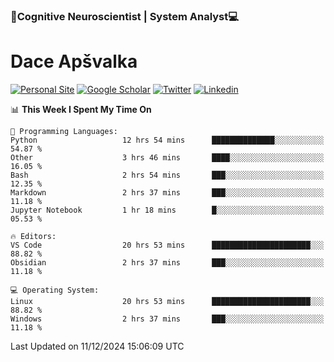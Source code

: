 ### 🧠Cognitive Neuroscientist | System Analyst💻
# Dace Apšvalka

[![Personal Site](https://img.shields.io/badge/website-teal?style=for-the-badge&logo=About.me&logoColor=white)](https://dcdace.net/)
[![Google Scholar](https://img.shields.io/badge/Scholar-yellow?style=for-the-badge&logo=googlescholar&logoColor=ffffff)](https://scholar.google.com/citations?hl=en&user=W8q0HBkAAAAJ&view_op=list_works&sortby=pubdate)
[![Twitter](https://img.shields.io/badge/Twitter-1DA1F2?logo=twitter&logoColor=white&style=for-the-badge)](https://twitter.com/dcdace)
[![Linkedin](https://img.shields.io/badge/linkedin-0077B5?logo=linkedin&logoColor=white&style=for-the-badge)](https://www.linkedin.com/in/dace-apsvalka/)

<!--
[![Dace's wakatime stats](https://github-readme-stats.vercel.app/api/wakatime?username=dcdace&theme=react&layout=compact&custom_title=Coding+past+7+days&v=2)](https://github.com/dcdace/dcdace)


[![github](https://img.shields.io/github/followers/dcdace?logo=github&style=plastic)](https://github.com/dcdace?tab=followers "GitHub followers")
[![wakatime](https://wakatime.com/badge/user/6e7556d3-b1db-4eef-a7e8-9bad735fc27e.svg?style=plastic?v=2)](https://wakatime.com/@6e7556d3-b1db-4eef-a7e8-9bad735fc27e "Total time coded since Feb 28 2022")

[![twitter](https://img.shields.io/twitter/follow/dcdace?label=followers&logo=twitter&color=%23007ec6&style=plastic)](https://twitter.com/dcdace "Twitter followers")

[![Dace's languages](https://github-readme-stats-one-nu-13.vercel.app/api/top-langs/?username=dcdace&langs_count=10&theme=nord&layout=compact)](https://github.com/anuraghazra/github-readme-stats) 
[![Dace's GitHub stats](https://github-readme-stats-one-nu-13.vercel.app/api?username=dcdace&theme=dracula&hide=prs,issues&count_private=true&show_icons=true&hide_rank=true&include_all_commits=true&hide_title=false&custom_title=GitHub+Stats)](https://github.com/anuraghazra/github-readme-stats)
-->

<!--START_SECTION:waka-->
📊 **This Week I Spent My Time On** 

```text
💬 Programming Languages: 
Python                   12 hrs 54 mins      ██████████████░░░░░░░░░░░   54.87 % 
Other                    3 hrs 46 mins       ████░░░░░░░░░░░░░░░░░░░░░   16.05 % 
Bash                     2 hrs 54 mins       ███░░░░░░░░░░░░░░░░░░░░░░   12.35 % 
Markdown                 2 hrs 37 mins       ███░░░░░░░░░░░░░░░░░░░░░░   11.18 % 
Jupyter Notebook         1 hr 18 mins        █░░░░░░░░░░░░░░░░░░░░░░░░   05.53 % 

🔥 Editors: 
VS Code                  20 hrs 53 mins      ██████████████████████░░░   88.82 % 
Obsidian                 2 hrs 37 mins       ███░░░░░░░░░░░░░░░░░░░░░░   11.18 % 

💻 Operating System: 
Linux                    20 hrs 53 mins      ██████████████████████░░░   88.82 % 
Windows                  2 hrs 37 mins       ███░░░░░░░░░░░░░░░░░░░░░░   11.18 % 
```


 Last Updated on 11/12/2024 15:06:09 UTC
<!--END_SECTION:waka-->

